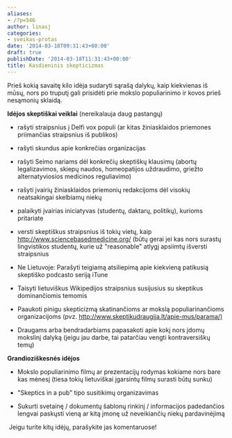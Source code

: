 ```yaml
---
aliases:
- /?p=546
author: linasj
categories:
- sveikas-protas
date: '2014-03-18T09:31:43+00:00'
draft: true
publishDate: '2014-03-18T11:31:43+00:00'
title: Kasdieninis skepticizmas
---
```

Prieš kokią savaitę kilo idėja sudaryti sąrašą dalykų, kaip kiekvienas iš mūsų, nors po truputį gali prisidėti prie mokslo populiarinimo ir kovos prieš nesąmonių sklaidą.

**Idėjos skeptiškai veiklai** (nereikalauja daug pastangų)

* rašyti straipsnius į Delfi vox populi (ar kitas žiniasklaidos priemones priimančias straipsnius iš publikos)




* rašyti skundus apie konkrečias organizacijas




* rašyti Seimo nariams dėl konkrečių skeptiškų klausimų (abortų legalizavimos, skiepų naudos, homeopatijos uždraudimo, griežto alternatyviosios medicinos reguliavimo)




* rašyti įvairių žiniasklaidos priemonių redakcijoms dėl visokių neatsakingai skelbiamų niekų




* palaikyti įvairias iniciatyvas (studentų, daktarų, politikų), kurioms pritariate




* versti skeptiškus straipsnius iš tokių vietų, kaip <http://www.sciencebasedmedicine.org/> (būtų gerai jei kas nors surastų lingvistikos studentų, kurie už "reasonable" atlygį apsiimtų išversti straipsnius




* Ne Lietuvoje: Parašyti teigiamą atsiliepimą apie kiekvieną patikusią skeptiško podcasto seriją iTune




* Taisyti lietuviškus Wikipedijos straipsnius susijusius su skeptikus dominančiomis temomis




* Paaukoti pinigu skepticizmą skatinančioms ar mokslą populiarinančioms organizacijoms (pvz. [http://www.skeptikudraugija.lt/apie-mus/parama/)](http://www.skeptikudraugija.lt/apie-mus/parama/%29)




* Draugams arba bendradarbiams papasakoti apie kokį nors įdomų mokslinį dalyką (jeigu jau darbe, tai patarčiau vengti kontraversiškų temų)



**Grandioziškesnės idėjos**

* Mokslo populiarinimo filmų ar prezentacijų rodymas kokiame nors bare kas mėnesį (tiesa tokių lietuviškai įgarsintų filmų surasti būtų sunku)




* "Skeptics in a pub" tipo susitikimų organizavimas




* Sukurti svetainę / dokumentų šablonų rinkinį / informacijos padedančios lengvai paskųsti vieną ar kitą įmonę už neveikiančių niekų pardavinėjimą



 Jeigu turite kitų idėjų, parašykite jas komentaruose!
